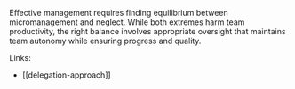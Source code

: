 Effective management requires finding equilibrium between micromanagement and neglect. While both extremes harm team productivity, the right balance involves appropriate oversight that maintains team autonomy while ensuring progress and quality.

Links:

- [[delegation-approach]]